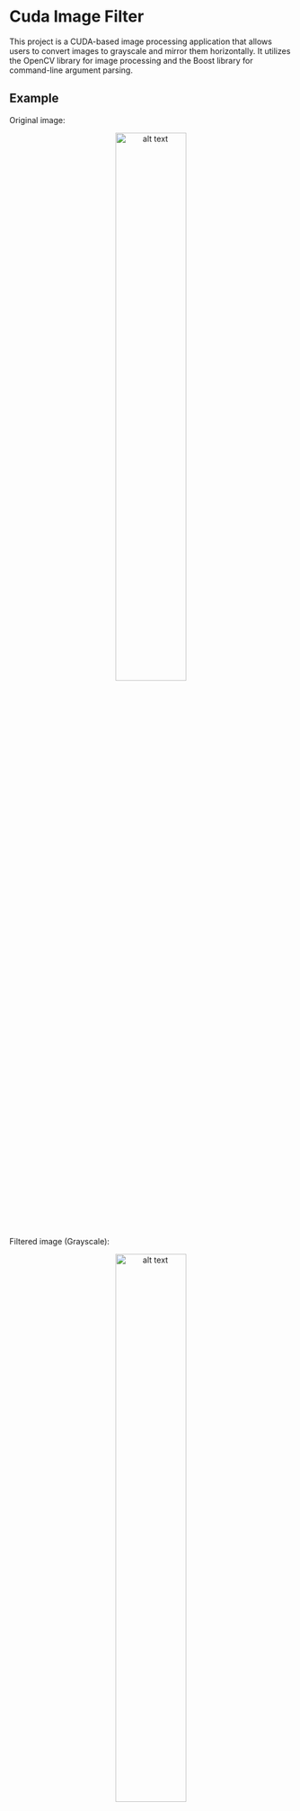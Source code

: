 # Cuda Image Filter

This project is a CUDA-based image processing application that allows users to convert images to grayscale and mirror them horizontally. It utilizes the OpenCV library for image processing and the Boost library for command-line argument parsing.

## Example

Original image:
<p align="center">
  <img  src="output/animal.jpg" alt="alt text" width="50%" height="50%" title="Box filtering using GPU">
</p>
Filtered image (Grayscale): 
<p align="center">
  <img  src="output/animal-gray.jpg" alt="alt text" width="50%" height="50%" title="Box filtering using GPU">
</p>
Filtered image (Mirror): 
<p align="center">
  <img  src="output/animal-mirror.jpg" alt="alt text" width="50%" height="50%" title="Box filtering using GPU">
</p>

## Prerequisites

Before running the program, ensure you have the following dependencies installed:

- NVIDIA CUDA Toolkit
- OpenCV (>= 2.4)

## Compilation

Compile the code using NVCC with the following command:

```bash
nvcc -arch=sm_37 imageFilter.cu -o imageFilter -lboost_program_options `pkg-config opencv --cflags --libs`
```

The -arch=sm_37 flag specifies the compute capability of the GPU architecture targeted for compilation. In this case, it targets devices with compute capability 3.7. Adjust this flag according to your GPU's compute capability if necessary. You can find the compute capability of your GPU in the NVIDIA documentation.

## Usage
Run the compiled executable with the following command:
```bash
./imageFilter input_image [options]
```

Replace input_image with the path to your input image. You can also specify the following options:

-   -o, --output: Specify the output file name (default is "output.jpg").
-   -m, --mirror: Mirror the input image.
-   -g, --gray: Convert the input image to grayscale.

For example:

```bash
./imageFilter input.jpg -o output.jpg -m
```

